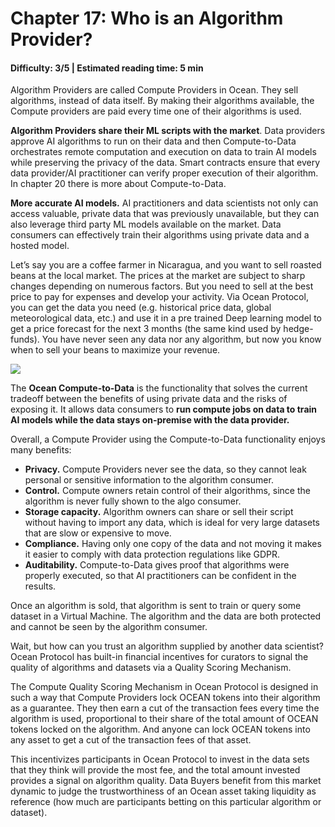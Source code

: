 # Chapter 17: Who is an Algorithm Provider?

#### Difficulty: **3/5** \| Estimated reading time: **5 min**

<dialog character="mantaray">Not all fishes in the Ocean are capable of coding their own algorithms. That’s why they rely on Algorithm Providers.</dialog>

Algorithm Providers are called Compute Providers in Ocean. They sell algorithms, instead of data itself. By making their algorithms available, the Compute providers are paid every time one of their algorithms is used.

**Algorithm Providers share their ML scripts with the market**. Data providers approve AI algorithms to run on their data and then Compute-to-Data orchestrates remote computation and execution on data to train AI models while preserving the privacy of the data. Smart contracts ensure that every data provider/AI practitioner can verify proper execution of their algorithm. In chapter 20 there is more about Compute-to-Data.

**More accurate AI models.** AI practitioners and data scientists not only can access valuable, private data that was previously unavailable, but they can also leverage third party ML models available on the market. Data consumers can effectively train their algorithms using private data and a hosted model.

Let’s say you are a coffee farmer in Nicaragua, and you want to sell roasted beans at the local market. The prices at the market are subject to sharp changes depending on numerous factors. But you need to sell at the best price to pay for expenses and develop your activity. Via Ocean Protocol, you can get the data you need (e.g. historical price data, global meteorological data, etc.) and use it in a pre trained Deep learning model to get a price forecast for the next 3 months (the same kind used by hedge-funds). You have never seen any data nor any algorithm, but now you know when to sell your beans to maximize your revenue.

<img src="/images/chapter17_0.png" />

The **Ocean Compute-to-Data** is the functionality that solves the current tradeoff between the benefits of using private data and the risks of exposing it. It allows data consumers to **run compute jobs on data to train AI models while the data stays on-premise with the data provider.**

Overall, a Compute Provider using the Compute-to-Data functionality enjoys many benefits:

- **Privacy.** Compute Providers never see the data, so they cannot leak personal or sensitive information to the algorithm consumer.
- **Control.** Compute owners retain control of their algorithms, since the algorithm is never fully shown to the algo consumer.
- **Storage capacity.** Algorithm owners can share or sell their script without having to import any data, which is ideal for very large datasets that are slow or expensive to move.
- **Compliance.** Having only one copy of the data and not moving it makes it easier to comply with data protection regulations like GDPR.
- **Auditability.** Compute-to-Data gives proof that algorithms were properly executed, so that AI practitioners can be confident in the results.

Once an algorithm is sold, that algorithm is sent to train or query some dataset in a Virtual Machine. The algorithm and the data are both protected and cannot be seen by the algorithm consumer.

Wait, but how can you trust an algorithm supplied by another data scientist?
Ocean Protocol has built-in financial incentives for curators to signal the quality of algorithms and datasets via a Quality Scoring Mechanism.

The Compute Quality Scoring Mechanism in Ocean Protocol is designed in such a way that Compute Providers lock OCEAN tokens into their algorithm as a guarantee. They then earn a cut of the transaction fees every time the algorithm is used, proportional to their share of the total amount of OCEAN tokens locked on the algorithm. And anyone can lock OCEAN tokens into any asset to get a cut of the transaction fees of that asset.

This incentivizes participants in Ocean Protocol to invest in the data sets that they think will provide the most fee, and the total amount invested provides a signal on algorithm quality. Data Buyers benefit from this market dynamic to judge the trustworthiness of an Ocean asset taking liquidity as reference (how much are participants betting on this particular algorithm or dataset).